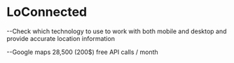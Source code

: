﻿# LoConnected

--Check which technology to use to work with both mobile and desktop and provide accurate location information

--Google maps 28,500 (200$) free API calls / month
